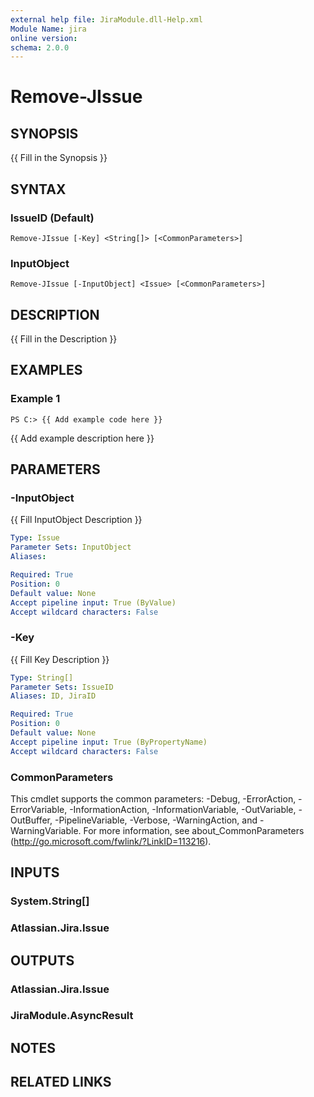 ```yaml
---
external help file: JiraModule.dll-Help.xml
Module Name: jira
online version:
schema: 2.0.0
---
```


# Remove-JIssue

## SYNOPSIS
{{ Fill in the Synopsis }}

## SYNTAX

### IssueID (Default)
```
Remove-JIssue [-Key] <String[]> [<CommonParameters>]
```

### InputObject
```
Remove-JIssue [-InputObject] <Issue> [<CommonParameters>]
```

## DESCRIPTION
{{ Fill in the Description }}

## EXAMPLES

### Example 1
```
PS C:> {{ Add example code here }}
```

{{ Add example description here }}

## PARAMETERS

### -InputObject
{{ Fill InputObject Description }}

```yaml
Type: Issue
Parameter Sets: InputObject
Aliases:

Required: True
Position: 0
Default value: None
Accept pipeline input: True (ByValue)
Accept wildcard characters: False
```

### -Key
{{ Fill Key Description }}

```yaml
Type: String[]
Parameter Sets: IssueID
Aliases: ID, JiraID

Required: True
Position: 0
Default value: None
Accept pipeline input: True (ByPropertyName)
Accept wildcard characters: False
```

### CommonParameters
This cmdlet supports the common parameters: -Debug, -ErrorAction, -ErrorVariable, -InformationAction, -InformationVariable, -OutVariable, -OutBuffer, -PipelineVariable, -Verbose, -WarningAction, and -WarningVariable. For more information, see about_CommonParameters (http://go.microsoft.com/fwlink/?LinkID=113216).

## INPUTS

### System.String[]
### Atlassian.Jira.Issue
## OUTPUTS

### Atlassian.Jira.Issue
### JiraModule.AsyncResult
## NOTES

## RELATED LINKS
